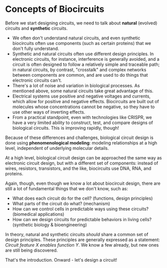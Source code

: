 <extends template="layouts/base.html" title="Concepts of Biocircuits"></extends>

<nav-links next="/simplest-circuit.html"></nav-links>

# Concepts of Biocircuits

Before we start designing circuits, we need to talk about **natural** (evolved) circuits and **synthetic** circuits.

- We often don't understand natural circuits, and even synthetic biocircuits often use components (such as certain proteins) that we don't fully understand.
- Synthetic and natural circuits often use different design principles. In electronic circuits, for instance, interference is generally avoided, and a circuit is often designed to follow a relatively simple and traceable path; in natural circuits, by contrast, "crosstalk" and complex networks between components are common, and are used to do things that electronic circuits can't.
- There's a lot of noise and variation in biological processes. As mentioned above, some natural circuits take great advantage of this.
- Electrical systems use positive and negative voltages and currents, which allow for positive and negative effects. Biocircuits are built out of molecules whose concentrations cannot be negative, so they have to use other ways of inverting effects.
- From a practical standpoint, even with technologies like CRISPR, we have a very limited ability to construct, test, and compare designs of biological circuits. This is improving rapidly, though!

Because of these differences and challenges, biological circuit design is done using **phenomenological modeling**: modeling relationships at a high level, independent of underlying molecular details.

At a high level, biological circuit design can be approached the same way as electronic circuit design, but with a different set of components: instead of wires, resistors, transistors, and the like, biocircuits use DNA, RNA, and proteins.

Again, though, even though we know a lot about biocircuit design, there are still a lot of fundamental things that we don't know, such as:

- What does each circuit do for the cell? (functions, design principles)
- What parts of the circuit do what? (mechanism)
- How can we control cells in predictable ways using these circuits? (biomedical applications)
- How can we design circuits for predictable behaviors in living cells? (synthetic biology & bioengineering)

In theory, natural and synthetic circuits _should_ share a common set of design principles. These principles are generally expressed as a statement: _Circuit feature X enables function Y_. We know a few already, but new ones are still being discovered.

That's the introduction. Onward - let's design a circuit!

<nav-links next="/simplest-circuit.html"></nav-links>